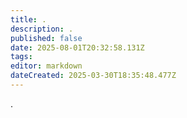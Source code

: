 ```yaml
---
title: .
description: .
published: false
date: 2025-08-01T20:32:58.131Z
tags: 
editor: markdown
dateCreated: 2025-03-30T18:35:48.477Z
---
```


.
